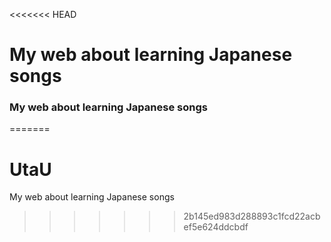 <<<<<<< HEAD
# My web about learning Japanese songs
### My web about learning Japanese songs
=======
# UtaU
My web about learning Japanese songs
>>>>>>> 2b145ed983d288893c1fcd22acbef5e624ddcbdf

